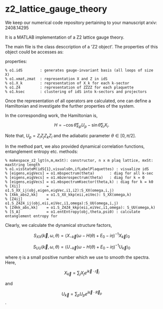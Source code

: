 # z2_lattice_gauge_theory
We keep our numerical code repository pertaining to your manuscript arxiv: 2408.14295

It is a MATLAB implementation of a Z2 lattice gauge theory. 

The main file is the class desccription of a 'Z2 object'. The properties of this object could be accesses as:

properties:

    % o1.idS        : generates gauge-invariant basis (all loops of size X)
    % o1.xmat,zmat  : representation X and Z in idS
    % o1.X_k        : representation of X_k for each k-sector
    % o1.Z4         : representation of ZZZZ for each plaquette
    % o1.ksec       : clustering of idS into k-sectors and projectors

Once the representation of all operators are calculated, one can define a Hamiltonian and investigate the further properties of the system.

In the corresponding work, the Hamiltonian is,

$$H = -\cos\theta \sum_p U_p-\sin \theta \sum_i X_i.$$

Note that, $U_p=Z_i Z_j Z_k Z_l$ and the adiabatic parameter $\theta\in[0,\pi/2]$.

In the method part, we also provided dynamical correlation functions, entanglement entropy etc.
methods:

    % makespace_z2_lgt(n,m,mxSt): constructor, n x m plaq lattice, mxSt: maxString length 
    % o1.visStateM(idS{1},visualsOn,ifLabelPlaquettes) : visualize idS
    % [eigens,eigVecs] = o1.mbspectrum(theta)       : diag for all k-sec
    % [eigens,eigVecs] = o1.mbzerospectrum(theta)   : diag for k = 0
    % [eigens,eigVecs] = o1.mbspectrumKsector(theta,k) : diag for k = k0
    % [Xij]            = o1.S_XX_ij(obj,eigen,eigVec,i1,i2):S_XX(omega,i,j)
    % [Xkk_abs2,kk]    = o1.S_XX_kkp(eii,eiVec): S_XX(omega,k)
    % [Z4ij]           = o1.S_Z4Z4_ij(obj,eii,eiVec,i1,omega):S_UU(omega,i,j)
    % [Z4kk_abs,kk]    = o1.S_Z4Z4_kkp(eii,eiVec,i1,omega): S_UU(omega,k)
    % [S_A]            = o1.entEntropy(obj,theta,psi0) : calculate entanglement entropy for 

Clearly, we calculate the dynamical structure factors,

$$S_{XX}(\vec{k},\omega,\theta) = \langle X_{-\vec{k}}(\omega-H(\theta) + E_0 -i \eta)^{-1} X_{\vec{k}} \rangle_0$$

$$S_{UU}(\vec{k},\omega,\theta) = \langle U_{-\vec{k}}(\omega-H(\theta) + E_0 -i \eta)^{-1} U_{\vec{k}} \rangle_0$$

where $\eta$ is a small positive number which we use to smooth the spectra.
Here, 

$$X_{\vec{k}}=\sum_j X_j e^{i{\vec k}\cdot \vec{r}_j}$$ 

and 

$$U_{\vec{k}}=\sum_p U_p e^{i{\vec k}\cdot \vec{R}_p}$$.

